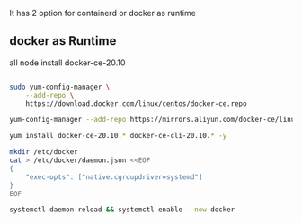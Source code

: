 It has 2 option for containerd or docker as runtime

## docker as Runtime

all node install docker-ce-20.10

```bash

sudo yum-config-manager \
    --add-repo \
    https://download.docker.com/linux/centos/docker-ce.repo

yum-config-manager --add-repo https://mirrors.aliyun.com/docker-ce/linux/centos/docker-ce.repo

yum install docker-ce-20.10.* docker-ce-cli-20.10.* -y

mkdir /etc/docker
cat > /etc/docker/daemon.json <<EOF
{
    "exec-opts": ["native.cgroupdriver=systemd"]
}
EOF

systemctl daemon-reload && systemctl enable --now docker
```

